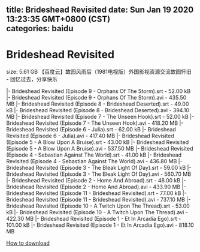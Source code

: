 
title: Brideshead Revisited
date: Sun Jan 19 2020 13:23:35 GMT+0800 (CST)    
categories: baidu
---

# Brideshead Revisited
size: 5.61 GB
 【百度云】故园风雨后（1981电视版）外国影视资源交流故园怀旧 - 回忆过去，分享快乐
 
|- Brideshead Revisited (Episode 9 - Orphans Of The Storm).srt - 52.00 kB
|- Brideshead Revisited (Episode 9 - Orphans Of The Storm).avi - 435.50 MB
|- Brideshead Revisited (Episode 8 - Brideshead Deserted).srt - 49.00 kB
|- Brideshead Revisited (Episode 8 - Brideshead Deserted).avi - 394.10 MB
|- Brideshead Revisited (Episode 7 - The Unseen Hook).srt - 52.00 kB
|- Brideshead Revisited (Episode 7 - The Unseen Hook).avi - 418.20 MB
|- Brideshead Revisited (Episode 6 - Julia).srt - 62.00 kB
|- Brideshead Revisited (Episode 6 - Julia).avi - 417.40 MB
|- Brideshead Revisited (Episode 5 - A Blow Upon A Bruise).srt - 43.00 kB
|- Brideshead Revisited (Episode 5 - A Blow Upon A Bruise).avi - 537.50 MB
|- Brideshead Revisited (Episode 4 - Sebastian Against The World).srt - 41.00 kB
|- Brideshead Revisited (Episode 4 - Sebastian Against The World).avi - 436.80 MB
|- Brideshead Revisited (Episode 3 - The Bleak Light Of Day).srt - 59.00 kB
|- Brideshead Revisited (Episode 3 - The Bleak Light Of Day).avi - 560.70 MB
|- Brideshead Revisited (Episode 2 - Home And Abroad).srt - 48.00 kB
|- Brideshead Revisited (Episode 2 - Home And Abroad).avi - 433.90 MB
|- Brideshead Revisited (Episode 11 - Brideshead Revisited).srt - 77.00 kB
|- Brideshead Revisited (Episode 11 - Brideshead Revisited).avi - 737.10 MB
|- Brideshead Revisited (Episode 10 - A Twitch Upon The Thread).srt - 53.00 kB
|- Brideshead Revisited (Episode 10 - A Twitch Upon The Thread).avi - 422.30 MB
|- Brideshead Revisited (Episode 1 - Et In Arcadia Ego).srt - 101.00 kB
|- Brideshead Revisited (Episode 1 - Et In Arcadia Ego).avi - 818.10 MB

[How to download](https://bpcam.bemobtrk.com/go/2ceec3aa-1ca2-46d6-b9ff-aaa5c184517c?jno=259)